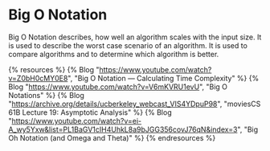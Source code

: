 # Big O Notation

Big O Notation describes, how well an algorithm scales with the input size. It is used to describe the worst case scenario of an algorithm. It is used to compare algorithms and to determine which algorithm is better.

{% resources %}
  {% Blog "https://www.youtube.com/watch?v=Z0bH0cMY0E8", "Big O Notation — Calculating Time Complexity" %}
  {% Blog "https://www.youtube.com/watch?v=V6mKVRU1evU", "Big O Notations" %}
  {% Blog "https://archive.org/details/ucberkeley_webcast_VIS4YDpuP98", "moviesCS 61B Lecture 19: Asymptotic Analysis" %}
  {% Blog "https://www.youtube.com/watch?v=ei-A_wy5Yxw&list=PL1BaGV1cIH4UhkL8a9bJGG356covJ76qN&index=3", "Big Oh Notation (and Omega and Theta)" %}
{% endresources %}

